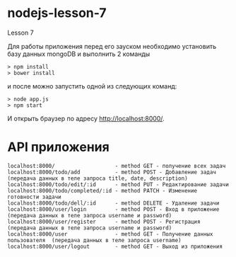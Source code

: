 # nodejs-lesson-7
Lesson 7

Для работы приложения перед его зауском необходимо установить базу данных mongoDB и выполнить 2 команды

    > npm install
    > bower install

и после можно запустить одной из следующих команд:

    > node app.js
    > npm start

И открыть браузер по адресу <http://localhost:8000/>.

# API приложения

    localhost:8000/                   - method GET - получение всех задач
    localhost:8000/todo/add           - method POST - Добавление задач (передача данных в теле запроса title, date, description)
    localhost:8000/todo/edit/:id      - method PUT - Редактирование задачи
    localhost:8000/todo/completed/:id - method PATCH - Изменение готовности задачи
    localhost:8000/todo/dell/:id      - method DELETE - Удаление задачи
    localhost:8000/user/login         - method POST - Вход в приложение (передача данных в теле запроса username и password)
    localhost:8000/user/register      - method POST - Регистрация (передача данных в теле запроса username и password)
    localhost:8000/user               - method GET - Получение данных пользователя  (передача данных в теле запроса username)
    localhost:8000/user/logout        - method GET - Выход из приложения